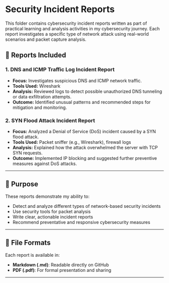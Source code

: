 # Security Incident Reports

This folder contains cybersecurity incident reports written as part of practical learning and analysis activities in my cybersecurity journey. Each report investigates a specific type of network attack using real-world scenarios and packet capture analysis.

## 🧾 Reports Included

### 1. **DNS and ICMP Traffic Log Incident Report**
- **Focus:** Investigates suspicious DNS and ICMP network traffic.
- **Tools Used:** Wireshark
- **Analysis:** Reviewed logs to detect possible unauthorized DNS tunneling or data exfiltration attempts.
- **Outcome:** Identified unusual patterns and recommended steps for mitigation and monitoring.

### 2. **SYN Flood Attack Incident Report**
- **Focus:** Analyzed a Denial of Service (DoS) incident caused by a SYN flood attack.
- **Tools Used:** Packet sniffer (e.g., Wireshark), firewall logs
- **Analysis:** Explained how the attack overwhelmed the server with TCP SYN requests.
- **Outcome:** Implemented IP blocking and suggested further preventive measures against DoS attacks.

---

## 📌 Purpose

These reports demonstrate my ability to:
- Detect and analyze different types of network-based security incidents
- Use security tools for packet analysis
- Write clear, actionable incident reports
- Recommend preventative and responsive cybersecurity measures

---

## 📁 File Formats

Each report is available in:
- **Markdown (.md)**: Readable directly on GitHub
- **PDF (.pdf)**: For formal presentation and sharing

---


